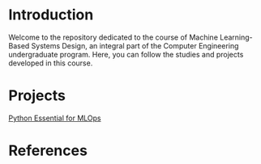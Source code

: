 # Introduction

Welcome to the repository dedicated to the course of Machine Learning-Based Systems Design, an integral part of the Computer Engineering undergraduate program. Here, you can follow the studies and projects developed in this course.

# Projects

[Python Essential for MLOps](./Python_Essentials_for_MLOps/)

# References
